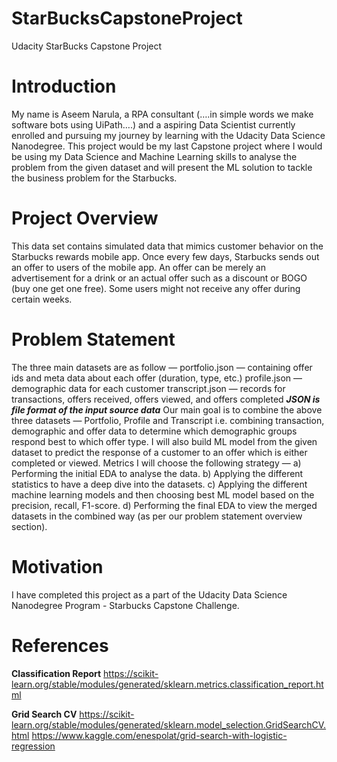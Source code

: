 # StarBucksCapstoneProject
Udacity StarBucks Capstone Project

# Introduction
My name is Aseem Narula, a RPA consultant (….in simple words we make software bots using UiPath….) and a aspiring Data Scientist currently enrolled and pursuing my journey by learning with the Udacity Data Science Nanodegree. This project would be my last Capstone project where I would be using my Data Science and Machine Learning skills to analyse the problem from the given dataset and will present the ML solution to tackle the business problem for the Starbucks.

# Project Overview
This data set contains simulated data that mimics customer behavior on the Starbucks rewards mobile app. Once every few days, Starbucks sends out an offer to users of the mobile app. An offer can be merely an advertisement for a drink or an actual offer such as a discount or BOGO (buy one get one free). Some users might not receive any offer during certain weeks.

# Problem Statement
The three main datasets are as follow —
portfolio.json — containing offer ids and meta data about each offer (duration, type, etc.)
profile.json — demographic data for each customer
transcript.json — records for transactions, offers received, offers viewed, and offers completed
***JSON is file format of the input source data***
Our main goal is to combine the above three datasets — Portfolio, Profile and Transcript i.e. combining transaction, demographic and offer data to determine which demographic groups respond best to which offer type.
I will also build ML model from the given dataset to predict the response of a customer to an offer which is either completed or viewed.
Metrics
I will choose the following strategy —
a) Performing the initial EDA to analyse the data.
b) Applying the different statistics to have a deep dive into the datasets.
c) Applying the different machine learning models and then choosing best ML model based on the precision, recall, F1-score.
d) Performing the final EDA to view the merged datasets in the combined way (as per our problem statement overview section).


# Motivation
I have completed this project as a part of the Udacity Data Science Nanodegree Program - Starbucks Capstone Challenge.

# References

**Classification Report**
https://scikit-learn.org/stable/modules/generated/sklearn.metrics.classification_report.html

**Grid Search CV**
https://scikit-learn.org/stable/modules/generated/sklearn.model_selection.GridSearchCV.html
https://www.kaggle.com/enespolat/grid-search-with-logistic-regression


